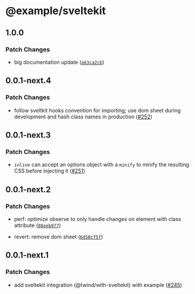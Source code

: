 # @example/sveltekit

## 1.0.0

### Patch Changes

- big documentation update ([`a63ca2cb`](https://github.com/tw-in-js/twind/commit/a63ca2cbf450d8a6f72f4d60f5856cee88d16911))

## 0.0.1-next.4

### Patch Changes

- follow sveltkit hooks convention for importing; use dom sheet during development and hash class names in production ([#252](https://github.com/tw-in-js/twind/pull/252))

## 0.0.1-next.3

### Patch Changes

- `inline` can accept an options object with a `minify` to minify the resulting CSS before injecting it ([#251](https://github.com/tw-in-js/twind/pull/251))

## 0.0.1-next.2

### Patch Changes

- perf: optimize observe to only handle changes on element with class attribute ([`88eeb077`](https://github.com/tw-in-js/twind/commit/88eeb07798e70860c840278ac97e7a2ba6ee8366))

* revert: remove dom sheet ([`6d50cf5f`](https://github.com/tw-in-js/twind/commit/6d50cf5f7bd8fb79caf02a81c30060c8abf2382e))

## 0.0.1-next.1

### Patch Changes

- add sveltekit integration (@twind/with-sveltekit) with example ([#245](https://github.com/tw-in-js/twind/pull/245))
